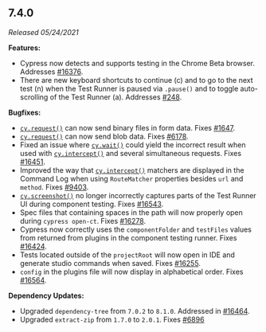 ## 7.4.0

_Released 05/24/2021_

**Features:**

- Cypress now detects and supports testing in the Chrome Beta browser. Addresses [#16376](https://github.com/cypress-io/cypress/issues/16376).
- There are new keyboard shortcuts to continue (c) and to go to the next test (n) when the Test Runner is paused via `.pause()` and to toggle auto-scrolling of the Test Runner (a). Addresses [#248](https://github.com/cypress-io/cypress/issues/248).

**Bugfixes:**

- [`cy.request()`](/api/commands/request) can now send binary files in form data. Fixes [#1647](https://github.com/cypress-io/cypress/issues/1647).
- [`cy.request()`](/api/commands/request) can now send blob data. Fixes [#6178](https://github.com/cypress-io/cypress/issues/6178).
- Fixed an issue where [`cy.wait()`](/api/commands/wait) could yield the incorrect result when used with [`cy.intercept()`](/api/commands/intercept) and several simultaneous requests. Fixes [#16451](https://github.com/cypress-io/cypress/issues/16451).
- Improved the way that [`cy.intercept()`](/api/commands/intercept) matchers are displayed in the Command Log when using `RouteMatcher` properties besides `url` and `method`. Fixes [#9403](https://github.com/cypress-io/cypress/issues/9403).
- [`cy.screenshot()`](/api/commands/screenshot) no longer incorrectly captures parts of the Test Runner UI during component testing. Fixes [#16543](https://github.com/cypress-io/cypress/issues/16543).
- Spec files that containing spaces in the path will now properly open during `cypress open-ct`. Fixes [#16278](https://github.com/cypress-io/cypress/issues/16278).
- Cypress now correctly uses the `componentFolder` and `testFiles` values from returned from plugins in the component testing runner. Fixes [#16424](https://github.com/cypress-io/cypress/issues/16424).
- Tests located outside of the `projectRoot` will now open in IDE and generate studio commands when saved. Fixes [#16255](https://github.com/cypress-io/cypress/issues/16255).
- `config` in the plugins file will now display in alphabetical order. Fixes [#16564](https://github.com/cypress-io/cypress/issues/16564).

**Dependency Updates:**

- Upgraded `dependency-tree` from `7.0.2` to `8.1.0`. Addressed in [#16464](https://github.com/cypress-io/cypress/issues/16464).
- Upgraded `extract-zip` from `1.7.0` to `2.0.1`. Fixes [#6896](https://github.com/cypress-io/cypress/issues/6896)
